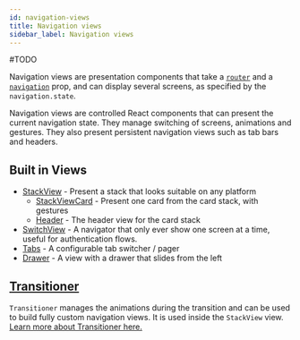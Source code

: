 ```yaml
---
id: navigation-views
title: Navigation views
sidebar_label: Navigation views
---
```


#TODO

Navigation views are presentation components that take a [`router`](routers.html) and a [`navigation`](navigation-prop.html) prop, and can display several screens, as specified by the `navigation.state`.

Navigation views are controlled React components that can present the current navigation state. They manage switching of screens, animations and gestures. They also present persistent navigation views such as tab bars and headers.

## Built in Views

- [StackView](https://github.com/react-navigation/react-navigation-stack/blob/master/src/views/StackView/StackView.js) - Present a stack that looks suitable on any platform
  - [StackViewCard](https://github.com/react-navigation/react-navigation-stack/blob/master/src/views/StackView/StackViewCard.js) - Present one card from the card stack, with gestures
  - [Header](https://github.com/react-navigation/react-navigation-stack/blob/master/src/views/Header/Header.js) - The header view for the card stack
- [SwitchView](https://github.com/react-navigation/react-navigation-core/blob/master/src/views/SwitchView/SwitchView.js) - A navigator that only ever show one screen at a time, useful for authentication flows.
- [Tabs](https://github.com/react-navigation/react-navigation-tabs) - A configurable tab switcher / pager
- [Drawer](https://github.com/react-navigation/react-navigation-drawer) - A view with a drawer that slides from the left

## [Transitioner](transitioner.html)

`Transitioner` manages the animations during the transition and can be used to build fully custom navigation views. It is used inside the `StackView` view. [Learn more about Transitioner here.](transitioner.html)
